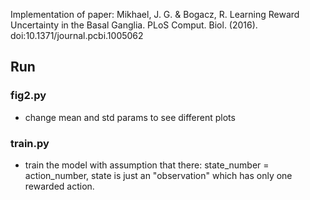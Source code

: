 Implementation of paper: Mikhael, J. G. & Bogacz, R. Learning Reward Uncertainty in the Basal Ganglia. 
PLoS Comput. Biol. (2016). doi:10.1371/journal.pcbi.1005062

## Run

### fig2.py
* change mean and std params to see different plots

### train.py
* train the model with assumption that there: state_number = action_number, 
state is just an "observation" which has only one rewarded action.